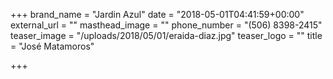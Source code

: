 +++
brand_name = "Jardin Azul"
date = "2018-05-01T04:41:59+00:00"
external_url = ""
masthead_image = ""
phone_number = "(506) 8398-2415"
teaser_image = "/uploads/2018/05/01/eraida-diaz.jpg"
teaser_logo = ""
title = "José Matamoros"

+++
